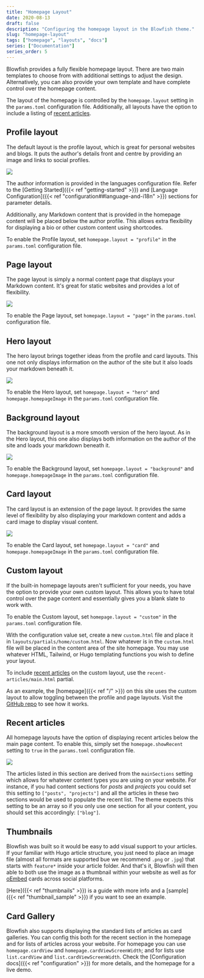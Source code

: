 ```yaml
---
title: "Homepage Layout"
date: 2020-08-13
draft: false
description: "Configuring the homepage layout in the Blowfish theme."
slug: "homepage-layout"
tags: ["homepage", "layouts", "docs"]
series: ["Documentation"]
series_order: 5
---
```


Blowfish provides a fully flexible homepage layout. There are two main templates to choose from with additional settings to adjust the design. Alternatively, you can also provide your own template and have complete control over the homepage content.

The layout of the homepage is controlled by the `homepage.layout` setting in the `params.toml` configuration file. Additionally, all layouts have the option to include a listing of [recent articles](#recent-articles).

## Profile layout

The default layout is the profile layout, which is great for personal websites and blogs. It puts the author's details front and centre by providing an image and links to social profiles.

<img class="thumbnailshadow" src="img/home-profile.png"/>

The author information is provided in the languages configuration file. Refer to the [Getting Started]({{< ref "getting-started" >}}) and [Language Configuration]({{< ref "configuration##language-and-i18n" >}}) sections for parameter details.

Additionally, any Markdown content that is provided in the homepage content will be placed below the author profile. This allows extra flexibility for displaying a bio or other custom content using shortcodes.

To enable the Profile layout, set `homepage.layout = "profile"` in the `params.toml` configuration file.

## Page layout

The page layout is simply a normal content page that displays your Markdown content. It's great for static websites and provides a lot of flexibility.

<img class="thumbnailshadow" src="img/home-page.png"/>

To enable the Page layout, set `homepage.layout = "page"` in the `params.toml` configuration file.

## Hero layout

The hero layout brings together ideas from the profile and card layouts. This one not only displays information on the author of the site but it also loads your markdown beneath it.

<img class="thumbnailshadow" src="img/home-hero.png"/>

To enable the Hero layout, set `homepage.layout = "hero"` and `homepage.homepageImage` in the `params.toml` configuration file.

## Background layout

The background layout is a more smooth version of the hero layout. As in the Hero layout, this one also displays both information on the author of the site and loads your markdown beneath it.

<img class="thumbnailshadow" src="img/home-background.png"/>

To enable the Background layout, set `homepage.layout = "background"` and `homepage.homepageImage` in the `params.toml` configuration file.

## Card layout

The card layout is an extension of the page layout. It provides the same level of flexibility by also displaying your markdown content and adds a card image to display visual content.

<img class="thumbnailshadow" src="img/home-card.png"/>

To enable the Card layout, set `homepage.layout = "card"` and `homepage.homepageImage` in the `params.toml` configuration file. 


## Custom layout

If the built-in homepage layouts aren't sufficient for your needs, you have the option to provide your own custom layout. This allows you to have total control over the page content and essentially gives you a blank slate to work with.

To enable the Custom layout, set `homepage.layout = "custom"` in the `params.toml` configuration file.

With the configuration value set, create a new `custom.html` file and place it in `layouts/partials/home/custom.html`. Now whatever is in the `custom.html` file will be placed in the content area of the site homepage. You may use whatever HTML, Tailwind, or Hugo templating functions you wish to define your layout.

To include [recent articles](#recent-articles) on the custom layout, use the `recent-articles/main.html` partial.

As an example, the [homepage]({{< ref "/" >}}) on this site uses the custom layout to allow toggling between the profile and page layouts. Visit the [GitHub repo](https://github.com/nunocoracao/blowfish/blob/main/exampleSite/layouts/partials/home/custom.html) to see how it works.

## Recent articles

All homepage layouts have the option of displaying recent articles below the main page content. To enable this, simply set the `homepage.showRecent` setting to `true` in the `params.toml` configuration file.

<img class="thumbnailshadow" src="img/home-list.png"/>

The articles listed in this section are derived from the `mainSections` setting which allows for whatever content types you are using on your website. For instance, if you had content sections for _posts_ and _projects_ you could set this setting to `["posts", "projects"]` and all the articles in these two sections would be used to populate the recent list. The theme expects this setting to be an array so if you only use one section for all your content, you should set this accordingly: `["blog"]`.

## Thumbnails

Blowfish was built so it would be easy to add visual support to your articles. If your familiar with Hugo article structure, you just need to place an image file (almost all formats are supported bue we recommend `.png` or `.jpg`) that starts with `feature*` inside your article folder. And that's it, Blowfish will then able to both use the image as a thumbnail within your website as well as for <a target="_blank" href="https://oembed.com/">oEmbed</a> cards across social platforms. 

[Here]({{< ref "thumbnails" >}}) is a guide with more info and a [sample]({{< ref "thumbnail_sample" >}}) if you want to see an example.

## Card Gallery

Blowfish also supports displaying the standard lists of articles as card galleries. You can config this both for the recent section in the homepage and for lists of articles across your website. For homepage you can use `homepage.cardView` and `homepage.cardViewScreenWidth`; and for lists use `list.cardView` and `list.cardViewScreenWidth`. Check the [Configuration docs]({{< ref "configuration" >}}) for more details, and the homepage for a live demo.
